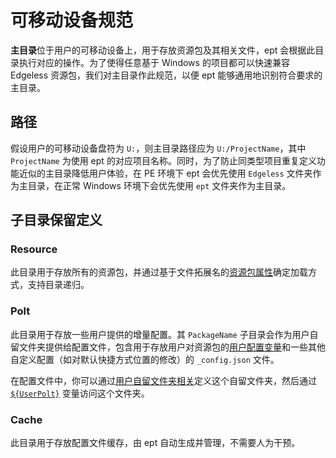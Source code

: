 # 可移动设备规范
**主目录**位于用户的可移动设备上，用于存放资源包及其相关文件，ept 会根据此目录执行对应的操作。为了使得任意基于 Windows 的项目都可以快速兼容 Edgeless 资源包，我们对主目录作此规范，以便 ept 能够通用地识别符合要求的主目录。

## 路径
假设用户的可移动设备盘符为 `U:`，则主目录路径应为 `U:/ProjectName`，其中 `ProjectName` 为使用 ept 的对应项目名称。同时，为了防止同类型项目重复定义功能近似的主目录降低用户体验，在 PE 环境下 ept 会优先使用 `Edgeless` 文件夹作为主目录，在正常 Windows 环境下会优先使用 `ept` 文件夹作为主目录。

## 子目录保留定义
### Resource
此目录用于存放所有的资源包，并通过基于文件拓展名的[资源包属性](property.md)确定加载方式，支持目录递归。
### Polt
此目录用于存放一些用户提供的增量配置。其 `PackageName` 子目录会作为用户自留文件夹提供给配置文件，包含用于存放用户对资源包的[用户配置变量](api.md#用户配置变量)和一些其他自定义配置（如对默认快捷方式位置的修改）的 `_config.json` 文件。

在配置文件中，你可以通过[用户自留文件夹相关](api.md#用户自留文件夹相关)定义这个自留文件夹，然后通过 [`${UserPolt}`](api.md#userpolt) 变量访问这个文件夹。
### Cache
此目录用于存放配置文件缓存，由 ept 自动生成并管理，不需要人为干预。